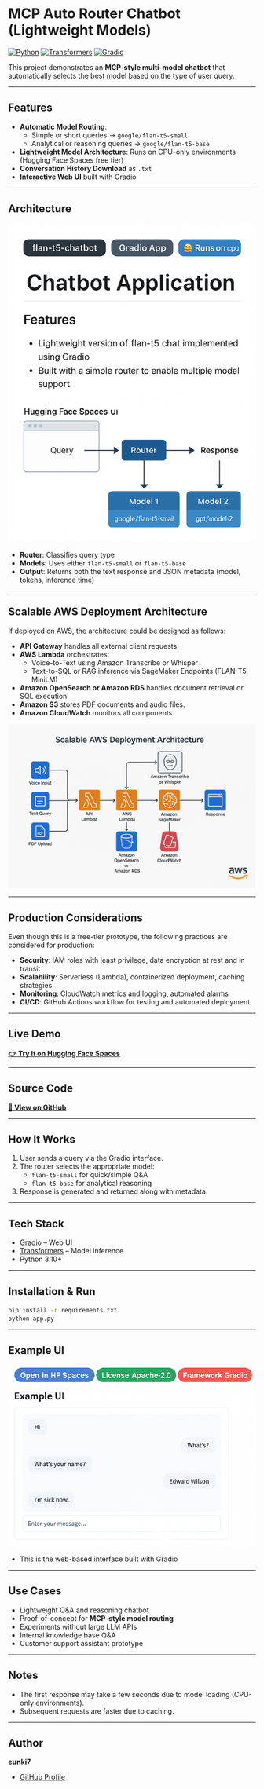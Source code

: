 # MCP Auto Router Chatbot (Lightweight Models)

[![Python](https://img.shields.io/badge/Python-3.10+-blue.svg)](https://www.python.org/) 
[![Transformers](https://img.shields.io/badge/Transformers-4.x-orange.svg)](https://huggingface.co/docs/transformers/index)
[![Gradio](https://img.shields.io/badge/Gradio-3.x-green.svg)](https://gradio.app/)

This project demonstrates an **MCP-style multi-model chatbot** that automatically selects the best model based on the type of user query.

---

## Features
- **Automatic Model Routing**:
  - Simple or short queries → `google/flan-t5-small`
  - Analytical or reasoning queries → `google/flan-t5-base`
- **Lightweight Model Architecture**: Runs on CPU-only environments (Hugging Face Spaces free tier)
- **Conversation History Download** as `.txt`
- **Interactive Web UI** built with Gradio

---

## Architecture
![Architecture Diagram](docs/architecture.png)

- **Router**: Classifies query type
- **Models**: Uses either `flan-t5-small` or `flan-t5-base`
- **Output**: Returns both the text response and JSON metadata (model, tokens, inference time)

---

## Scalable AWS Deployment Architecture
If deployed on AWS, the architecture could be designed as follows:

- **API Gateway** handles all external client requests.
- **AWS Lambda** orchestrates:
  - Voice-to-Text using Amazon Transcribe or Whisper
  - Text-to-SQL or RAG inference via SageMaker Endpoints (FLAN-T5, MiniLM)
- **Amazon OpenSearch or Amazon RDS** handles document retrieval or SQL execution.
- **Amazon S3** stores PDF documents and audio files.
- **Amazon CloudWatch** monitors all components.

![AWS Unified Architecture](docs/aws_architecture.png)

---

## Production Considerations
Even though this is a free-tier prototype, the following practices are considered for production:
- **Security**: IAM roles with least privilege, data encryption at rest and in transit
- **Scalability**: Serverless (Lambda), containerized deployment, caching strategies
- **Monitoring**: CloudWatch metrics and logging, automated alarms
- **CI/CD**: GitHub Actions workflow for testing and automated deployment

---

## Live Demo  
[**👉 Try it on Hugging Face Spaces**](https://huggingface.co/spaces/eunki-7/mcp-auto-router-chatbot)

---

## Source Code  
[**📂 View on GitHub**](https://github.com/eunki-7/mcp-auto-router-chatbot-portfolio)

---

## How It Works
1. User sends a query via the Gradio interface.
2. The router selects the appropriate model:
   - `flan-t5-small` for quick/simple Q&A
   - `flan-t5-base` for analytical reasoning
3. Response is generated and returned along with metadata.

---

## Tech Stack
- [Gradio](https://gradio.app/) – Web UI
- [Transformers](https://huggingface.co/docs/transformers/index) – Model inference
- Python 3.10+

---

## Installation & Run
```bash
pip install -r requirements.txt
python app.py
```

---

## Example UI
![App Screenshot](docs/screenshot.png)

- This is the web-based interface built with Gradio

---

## Use Cases
- Lightweight Q&A and reasoning chatbot
- Proof-of-concept for **MCP-style model routing**
- Experiments without large LLM APIs
- Internal knowledge base Q&A
- Customer support assistant prototype

---

## Notes
- The first response may take a few seconds due to model loading (CPU-only environments).
- Subsequent requests are faster due to caching.

---

## Author
**eunki7**  
- [GitHub Profile](https://github.com/eunki-7)
